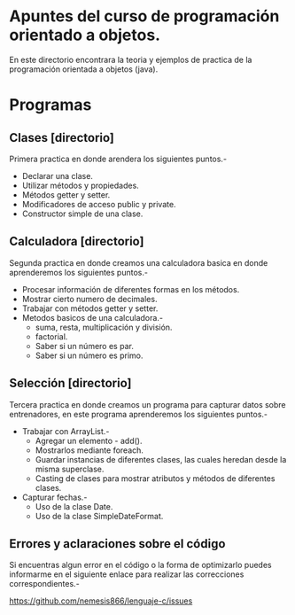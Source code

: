 Apuntes del curso de programación orientado a objetos.
======================================================

En este directorio encontrara la teoria y ejemplos de practica de la programación orientada a objetos (java).

# Programas

## Clases [directorio]

Primera practica en donde arendera los siguientes puntos.-

* Declarar una clase.
* Utilizar métodos y propiedades.
* Métodos getter y setter.
* Modificadores de acceso public y private.
* Constructor simple de una clase.

## Calculadora [directorio]

Segunda practica en donde creamos una calculadora basica en donde aprenderemos los siguientes puntos.-

* Procesar información de diferentes formas en los métodos.
* Mostrar cierto numero de decimales.
* Trabajar con métodos getter y setter.
* Metodos basicos de una calculadora.-
	* suma, resta, multiplicación y división.
	* factorial.
	* Saber si un número es par.
	* Saber si un número es primo.

## Selección [directorio]

Tercera practica en donde creamos un programa para capturar datos sobre entrenadores, en este programa aprenderemos los siguientes puntos.-

* Trabajar con ArrayList.-
	* Agregar un elemento - add().
	* Mostrarlos mediante foreach.
	* Guardar instancias de diferentes clases, las cuales heredan desde la misma superclase.
	* Casting de clases para mostrar atributos y métodos de diferentes clases.
* Capturar fechas.-
	* Uso de la clase Date.
	* Uso de la clase SimpleDateFormat.

## Errores y aclaraciones sobre el código

Si encuentras algun error en el código o la forma de optimizarlo puedes informarme en el siguiente enlace para realizar las correcciones correspondientes.-

<a href="https://github.com/nemesis866/Lenguaje-c/issues">https://github.com/nemesis866/lenguaje-c/issues</a>